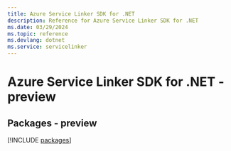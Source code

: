 ```yaml
---
title: Azure Service Linker SDK for .NET
description: Reference for Azure Service Linker SDK for .NET
ms.date: 03/29/2024
ms.topic: reference
ms.devlang: dotnet
ms.service: servicelinker
---
```

# Azure Service Linker SDK for .NET - preview
## Packages - preview
[!INCLUDE [packages](service-linker-index.md)]